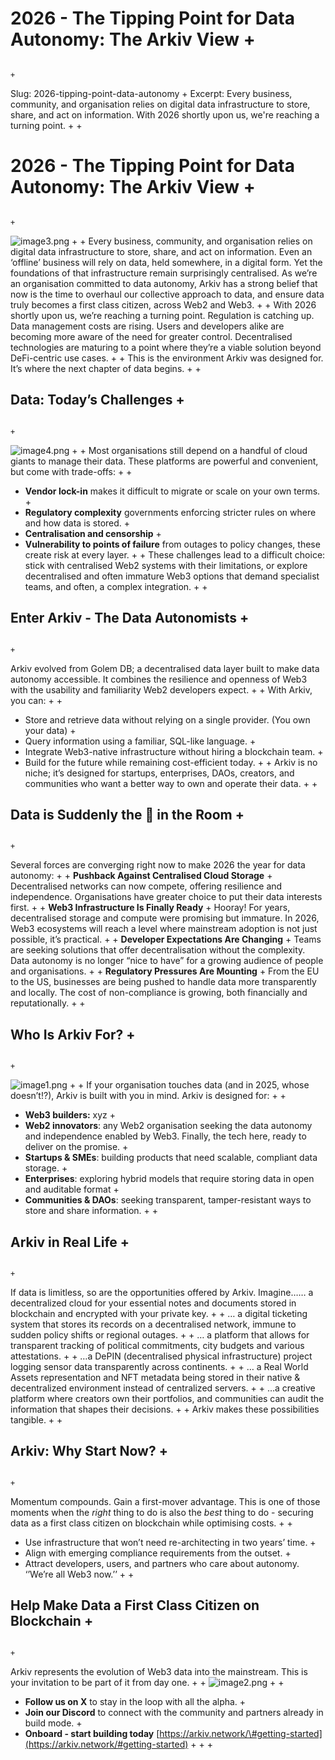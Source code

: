  # 2026 - The Tipping Point for Data Autonomy: The Arkiv View                                                                                                                                                                                                                                                                                                                                                                                                                                                        +
                                                                                                                                                                                                                                                                                                                                                                                                                                                                                                                     +
 Slug: 2026-tipping-point-data-autonomy                                                                                                                                                                                                                                                                                                                                                                                                                                                                              +
 Excerpt: Every business, community, and organisation relies on digital data infrastructure to store, share, and act on information. With 2026 shortly upon us, we're reaching a turning point.                                                                                                                                                                                                                                                                                                                      +
                                                                                                                                                                                                                                                                                                                                                                                                                                                                                                                     +
 # 2026 \- The Tipping Point for Data Autonomy: The Arkiv View                                                                                                                                                                                                                                                                                                                                                                                                                                                       +
                                                                                                                                                                                                                                                                                                                                                                                                                                                                                                                     +
 ![image3.png](https://cms.arkiv.network/uploads/image3_4b662d86bf.png)                                                                                                                                                                                                                                                                                                                                                                                                                                              +
                                                                                                                                                                                                                                                                                                                                                                                                                                                                                                                     +
 Every business, community, and organisation relies on digital data infrastructure to store, share, and act on information. Even an ‘offline’ business will rely on data, held somewhere, in a digital form. Yet the foundations of that infrastructure remain surprisingly centralised. As we’re an organisation committed to data autonomy, Arkiv has a strong belief that now is the time to overhaul our collective approach to data, and ensure data truly becomes a first class citizen, across Web2 and Web3. +
                                                                                                                                                                                                                                                                                                                                                                                                                                                                                                                     +
 With 2026 shortly upon us, we’re reaching a turning point. Regulation is catching up. Data management costs are rising. Users and developers alike are becoming more aware of the need for greater control. Decentralised technologies are maturing to a point where they’re a viable solution beyond DeFi-centric use cases.                                                                                                                                                                                       +
                                                                                                                                                                                                                                                                                                                                                                                                                                                                                                                     +
 This is the environment Arkiv was designed for. It’s where the next chapter of data begins.                                                                                                                                                                                                                                                                                                                                                                                                                         +
                                                                                                                                                                                                                                                                                                                                                                                                                                                                                                                     +
 ## **Data: Today’s Challenges**                                                                                                                                                                                                                                                                                                                                                                                                                                                                                     +
                                                                                                                                                                                                                                                                                                                                                                                                                                                                                                                     +
 ![image4.png](https://cms.arkiv.network/uploads/image4_e90eff0dbe.png)                                                                                                                                                                                                                                                                                                                                                                                                                                              +
                                                                                                                                                                                                                                                                                                                                                                                                                                                                                                                     +
 Most organisations still depend on a handful of cloud giants to manage their data. These platforms are powerful and convenient, but come with trade-offs:                                                                                                                                                                                                                                                                                                                                                           +
                                                                                                                                                                                                                                                                                                                                                                                                                                                                                                                     +
 * **Vendor lock-in** makes it difficult to migrate or scale on your own terms.                                                                                                                                                                                                                                                                                                                                                                                                                                      +
 * **Regulatory complexity** governments enforcing stricter rules on where and how data is stored.                                                                                                                                                                                                                                                                                                                                                                                                                   +
 * **Centralisation and censorship**                                                                                                                                                                                                                                                                                                                                                                                                                                                                                 +
 * **Vulnerability to points of failure** from outages to policy changes, these create risk at every layer.                                                                                                                                                                                                                                                                                                                                                                                                          +
                                                                                                                                                                                                                                                                                                                                                                                                                                                                                                                     +
 These challenges lead to a difficult choice: stick with centralised Web2 systems with their limitations, or explore decentralised and often immature Web3 options that demand specialist teams, and often, a complex integration.                                                                                                                                                                                                                                                                                   +
                                                                                                                                                                                                                                                                                                                                                                                                                                                                                                                     +
 ## **Enter Arkiv \- The Data Autonomists**                                                                                                                                                                                                                                                                                                                                                                                                                                                                          +
                                                                                                                                                                                                                                                                                                                                                                                                                                                                                                                     +
 Arkiv evolved from Golem DB; a decentralised data layer built to make data autonomy accessible. It combines the resilience and openness of Web3 with the usability and familiarity Web2 developers expect.                                                                                                                                                                                                                                                                                                          +
                                                                                                                                                                                                                                                                                                                                                                                                                                                                                                                     +
 With Arkiv, you can:                                                                                                                                                                                                                                                                                                                                                                                                                                                                                                +
                                                                                                                                                                                                                                                                                                                                                                                                                                                                                                                     +
 * Store and retrieve data without relying on a single provider. (You own your data)                                                                                                                                                                                                                                                                                                                                                                                                                                 +
 * Query information using a familiar, SQL-like language.                                                                                                                                                                                                                                                                                                                                                                                                                                                            +
 * Integrate Web3-native infrastructure without hiring a blockchain team.                                                                                                                                                                                                                                                                                                                                                                                                                                            +
 * Build for the future while remaining cost-efficient today.                                                                                                                                                                                                                                                                                                                                                                                                                                                        +
                                                                                                                                                                                                                                                                                                                                                                                                                                                                                                                     +
 Arkiv is no niche; it’s designed for startups, enterprises, DAOs, creators, and communities who want a better way to own and operate their data.                                                                                                                                                                                                                                                                                                                                                                    +
                                                                                                                                                                                                                                                                                                                                                                                                                                                                                                                     +
 ## **Data is Suddenly the 🐘 in the Room**                                                                                                                                                                                                                                                                                                                                                                                                                                                                          +
                                                                                                                                                                                                                                                                                                                                                                                                                                                                                                                     +
 Several forces are converging right now to make 2026 the year for data autonomy:                                                                                                                                                                                                                                                                                                                                                                                                                                    +
                                                                                                                                                                                                                                                                                                                                                                                                                                                                                                                     +
 **Pushback Against Centralised Cloud Storage**                                                                                                                                                                                                                                                                                                                                                                                                                                                                      +
 Decentralised networks can now compete, offering resilience and independence. Organisations have greater choice to put their data interests first.                                                                                                                                                                                                                                                                                                                                                                  +
                                                                                                                                                                                                                                                                                                                                                                                                                                                                                                                     +
 **Web3 Infrastructure Is Finally Ready**                                                                                                                                                                                                                                                                                                                                                                                                                                                                            +
 Hooray\! For years, decentralised storage and compute were promising but immature. In 2026, Web3 ecosystems will reach a level where mainstream adoption is not just possible, it’s practical.                                                                                                                                                                                                                                                                                                                      +
                                                                                                                                                                                                                                                                                                                                                                                                                                                                                                                     +
 **Developer Expectations Are Changing**                                                                                                                                                                                                                                                                                                                                                                                                                                                                             +
 Teams are seeking solutions that offer decentralisation without the complexity. Data autonomy is no longer “nice to have” for a growing audience of people and organisations.                                                                                                                                                                                                                                                                                                                                       +
                                                                                                                                                                                                                                                                                                                                                                                                                                                                                                                     +
 **Regulatory Pressures Are Mounting**                                                                                                                                                                                                                                                                                                                                                                                                                                                                               +
 From the EU to the US, businesses are being pushed to handle data more transparently and locally. The cost of non-compliance is growing, both financially and reputationally.                                                                                                                                                                                                                                                                                                                                       +
                                                                                                                                                                                                                                                                                                                                                                                                                                                                                                                     +
 ## **Who Is Arkiv For?**                                                                                                                                                                                                                                                                                                                                                                                                                                                                                            +
                                                                                                                                                                                                                                                                                                                                                                                                                                                                                                                     +
 ![image1.png](https://cms.arkiv.network/uploads/image1_177f2c3aae.png)                                                                                                                                                                                                                                                                                                                                                                                                                                              +
                                                                                                                                                                                                                                                                                                                                                                                                                                                                                                                     +
 If your organisation touches data (and in 2025, whose doesn’t\!?), Arkiv is built with you in mind. Arkiv is designed for:                                                                                                                                                                                                                                                                                                                                                                                          +
                                                                                                                                                                                                                                                                                                                                                                                                                                                                                                                     +
 * **Web3 builders:** xyz                                                                                                                                                                                                                                                                                                                                                                                                                                                                                            +
 * **Web2 innovators**: any Web2 organisation seeking the data autonomy and independence enabled by Web3. Finally, the tech here, ready to deliver on the promise.                                                                                                                                                                                                                                                                                                                                                   +
 * **Startups & SMEs**: building products that need scalable, compliant data storage.                                                                                                                                                                                                                                                                                                                                                                                                                                +
 * **Enterprises**: exploring hybrid models that require storing data in open and auditable format                                                                                                                                                                                                                                                                                                                                                                                                                   +
 * **Communities & DAOs**: seeking transparent, tamper-resistant ways to store and share information.                                                                                                                                                                                                                                                                                                                                                                                                                +
                                                                                                                                                                                                                                                                                                                                                                                                                                                                                                                     +
 ## **Arkiv in Real Life**                                                                                                                                                                                                                                                                                                                                                                                                                                                                                           +
                                                                                                                                                                                                                                                                                                                                                                                                                                                                                                                     +
 If data is limitless, so are the opportunities offered by Arkiv. Imagine…… a decentralized cloud for your essential notes and documents stored in blockchain and encrypted with your private key.                                                                                                                                                                                                                                                                                                                   +
                                                                                                                                                                                                                                                                                                                                                                                                                                                                                                                     +
 … a digital ticketing system that stores its records on a decentralised network, immune to sudden policy shifts or regional outages.                                                                                                                                                                                                                                                                                                                                                                                +
                                                                                                                                                                                                                                                                                                                                                                                                                                                                                                                     +
 … a platform that allows for transparent tracking of political commitments, city budgets and various attestations.                                                                                                                                                                                                                                                                                                                                                                                                  +
                                                                                                                                                                                                                                                                                                                                                                                                                                                                                                                     +
 …a DePIN (decentralised physical infrastructure) project logging sensor data transparently across continents.                                                                                                                                                                                                                                                                                                                                                                                                       +
                                                                                                                                                                                                                                                                                                                                                                                                                                                                                                                     +
 … a Real World Assets representation and NFT metadata being stored in their native & decentralized environment instead of centralized servers.                                                                                                                                                                                                                                                                                                                                                                      +
                                                                                                                                                                                                                                                                                                                                                                                                                                                                                                                     +
 …a creative platform where creators own their portfolios, and communities can audit the information that shapes their decisions.                                                                                                                                                                                                                                                                                                                                                                                    +
                                                                                                                                                                                                                                                                                                                                                                                                                                                                                                                     +
 Arkiv makes these possibilities tangible.                                                                                                                                                                                                                                                                                                                                                                                                                                                                           +
                                                                                                                                                                                                                                                                                                                                                                                                                                                                                                                     +
 ## **Arkiv: Why Start Now?**                                                                                                                                                                                                                                                                                                                                                                                                                                                                                        +
                                                                                                                                                                                                                                                                                                                                                                                                                                                                                                                     +
 Momentum compounds. Gain a first-mover advantage.  This is one of those moments when the *right* thing to do is also the *best* thing to do \- securing data as a first class citizen on blockchain while optimising costs.                                                                                                                                                                                                                                                                                         +
                                                                                                                                                                                                                                                                                                                                                                                                                                                                                                                     +
 * Use infrastructure that won’t need re-architecting in two years’ time.                                                                                                                                                                                                                                                                                                                                                                                                                                            +
 * Align with emerging compliance requirements from the outset.                                                                                                                                                                                                                                                                                                                                                                                                                                                      +
 * Attract developers, users, and partners who care about autonomy. ‘’We’re all Web3 now.’’                                                                                                                                                                                                                                                                                                                                                                                                                          +
                                                                                                                                                                                                                                                                                                                                                                                                                                                                                                                     +
 ## **Help Make Data a First Class Citizen on Blockchain**                                                                                                                                                                                                                                                                                                                                                                                                                                                           +
                                                                                                                                                                                                                                                                                                                                                                                                                                                                                                                     +
 Arkiv represents the evolution of Web3 data into the mainstream. This is your invitation to be part of it from day one.                                                                                                                                                                                                                                                                                                                                                                                             +
                                                                                                                                                                                                                                                                                                                                                                                                                                                                                                                     +
 ![image2.png](https://cms.arkiv.network/uploads/image2_b2d7de480e.png)                                                                                                                                                                                                                                                                                                                                                                                                                                              +
                                                                                                                                                                                                                                                                                                                                                                                                                                                                                                                     +
 * **Follow us on X** to stay in the loop with all the alpha.                                                                                                                                                                                                                                                                                                                                                                                                                                                        +
 * **Join our Discord** to connect with the community and partners already in build mode.                                                                                                                                                                                                                                                                                                                                                                                                                            +
 * **Onboard \- start building today** [https://arkiv.network/\#getting-started](https://arkiv.network/#getting-started)                                                                                                                                                                                                                                                                                                                                                                                             +
                                                                                                                                                                                                                                                                                                                                                                                                                                                                                                                     +
                                                                                                                                                                                                                                                                                                                                                                                                                                                                                                                     +
 


